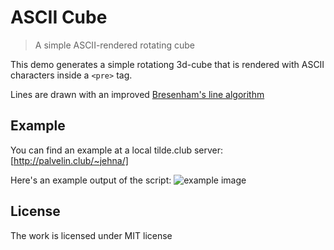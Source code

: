 # ASCII Cube
> A simple ASCII-rendered rotating cube

This demo generates a simple rotationg 3d-cube that is rendered with ASCII
characters inside a `<pre>` tag.

Lines are drawn with an improved [Bresenham's line algorithm][bresenham]

## Example
You can find an example at a local tilde.club server:
[http://palvelin.club/~jehna/]

Here's an example output of the script:
<img src="http://i.imgur.com/Z2bHrVi.png" alt="example image">

## License
The work is licensed under MIT license

[bresenham]: http://en.wikipedia.org/wiki/Bresenham's_line_algorithm